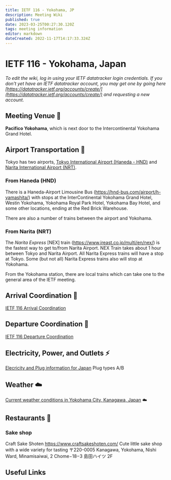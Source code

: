 ```yaml
---
title: IETF 116 - Yokohama, JP
description: Meeting Wiki
published: true
date: 2023-03-25T00:27:30.120Z
tags: meeting information
editor: markdown
dateCreated: 2022-11-17T14:17:33.324Z
---
```


# IETF 116 - Yokohama, Japan

*To edit the wiki, log in using your IETF datatracker login credentials. If you don't yet have an IETF datatracker account, you may get one by going here [https://datatracker.ietf.org/accounts/create/](https://datatracker.ietf.org/accounts/create/) and requesting a new account.*

## Meeting Venue :hotel:
**Pacifico Yokohama**, which is next door to the Intercontinental Yokohama Grand Hotel.

## Airport Transportation :taxi:

Tokyo has two airports, [Tokyo International Airport (Haneda - HND)](https://tokyo-haneda.com/en/) and [Narita International Airport (NRT)](https://www.narita-airport.jp/en/). 

### From Haneda (HND)

There is a Haneda-Airport Limousine Bus (https://hnd-bus.com/airport/h-yamashita/) with stops at the InterContinental Yokohama Grand Hotel, Westin Yokohama, Yokohama Royal Park Hotel, Yokohama Bay Hotel, and some other locations, ending at the Red Brick Warehouse. 

There are also a number of trains between the airport and Yokohama.

### From Narita (NRT)

The *Narita Express* [NEX] train (https://www.jreast.co.jp/multi/en/nex/) is the fastest way to get to/from Narita Airport.  NEX Train takes about 1 hour between Tokyo and Narita Airport.  All Narita Express trains will have a stop at Tokyo.  Some (but not all) Narita Express trains also will stop at Yokohama.

From the Yokohama station, there are local trains which can take one to the general area of the IETF meeting.

## Arrival Coordination :flight_arrival:

[IETF 116 Arrival Coordination](/meeting/116/arrivals)

## Departure Coordination :flight_departure:

[IETF 116 Departure Coordination](/meeting/116/departures)

## Electricity, Power, and Outlets :zap:

[Elecricity and Plug information for Japan](https://www.worldstandards.eu/electricity/plugs-and-sockets/ab/) Plug types A/B

## Weather :cloud:

[Current weather conditions in Yokohama City, Kanagawa, Japan](https://www.accuweather.com/en/jp/yokohama-shi/224374/weather-forecast/224374) :cloud:

## Restaurants :sushi:
### Sake shop
Craft Sake Shoten https://www.craftsakeshoten.com/
Cute little sake shop with a wide variety for tasting
〒220-0005 Kanagawa, Yokohama, Nishi Ward, Minamisaiwai, 2 Chome−18−3 島田ハイツ 2F

## Useful Links
